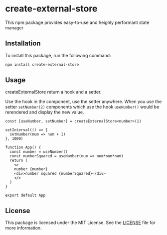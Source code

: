 # create-external-store

This npm package provides easy-to-use and heighly performant state manager

## Installation

To install this package, run the following command:

```bash
npm install create-external-store
```

## Usage

createExternalStore return a hook and a setter.

Use the hook in the component, use the setter anywhere.
When you use the setter `setNumber(2)` components which use the hook `useNumber()` would be rerendered and display the new value. 

```tsx
const [useNumber, setNumber] = createExternalStore<number>(1)

setInterval(() => {
  setNumber(num => num + 1)
}, 1000)

function App() {
  const number = useNumber()
  const numberSquared = useNumber(num => num*num*num)
  return (
    <>
    number {number}
    <div>number squared {numberSquared}</div>
    </>
  )
}

export default App
```


## License

This package is licensed under the MIT License. See the [LICENSE](https://github.com/taylor-ben/rxjs-hooks/blob/main/LICENSE) file for more information.
